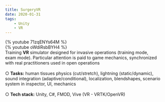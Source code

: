 ```yaml
---
title: SurgeryVR
date: 2020-01-31
tags: 
	- Unity
	- VR
---
```


{% youtube 71zqENYs64M %}
<br>
{% youtube oWdiRsbBYH4 %}
<br>
Training <b>VR</b> simulator designed for invasive operations (training mode, exam mode). Particular attention is paid to game mechanics, synchronized with real practitioners used in open operations
<br>
<br>
○ <b>Tasks:</b> human tissues physics (cut/stretch), lightning (static/dynamic), sound integration (adaptive/conditional), localization, blendshapes, scenario system in inspector, UI, mechanics
<br>
<br>
○ <b>Tech stack:</b> Unity, C#, FMOD, Vive (VR - VRTK/OpenVR)